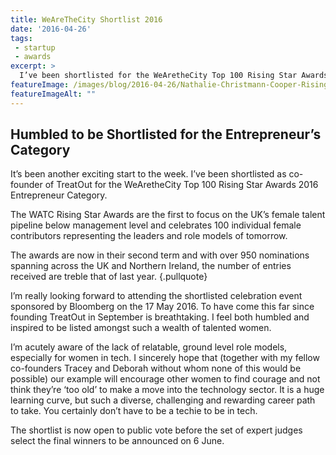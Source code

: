 ```yaml
---
title: WeAreTheCity Shortlist 2016
date: '2016-04-26'
tags:
 - startup
 - awards
excerpt: >
  I’ve been shortlisted for the WeAretheCity Top 100 Rising Star Awards 2016 Entrepreneur Category and I need your vote!
featureImage: /images/blog/2016-04-26/Nathalie-Christmann-Cooper-Rising-Stars-2016-Shortlisted.jpg
featureImageAlt: ""
---
```


## Humbled to be Shortlisted for the Entrepreneur’s Category

It’s been another exciting start to the week. I’ve been shortlisted as co-founder of TreatOut for the WeAretheCity Top 100 Rising Star Awards 2016 Entrepreneur Category.

The WATC Rising Star Awards are the first to focus on the UK’s female talent pipeline below management level and celebrates 100 individual female contributors representing the leaders and role models of tomorrow.

The awards are now in their second term and with over 950 nominations spanning across the UK and Northern Ireland, the number of entries received are treble that of last year. {.pullquote}

I’m really looking forward to attending the shortlisted celebration event sponsored by Bloomberg on the 17 May 2016. To have come this far since founding TreatOut in September is breathtaking. I feel both humbled and inspired to be listed amongst such a wealth of talented women.

I’m acutely aware of the lack of relatable, ground level role models, especially for women in tech. I sincerely hope that (together with my fellow co-founders Tracey and Deborah without whom none of this would be possible) our example will encourage other women to find courage and not think they’re ‘too old’ to make a move into the technology sector. It is a huge learning curve, but such a diverse, challenging and rewarding career path to take. You certainly don’t have to be a techie to be in tech.

The shortlist is now open to public vote before the set of expert judges select the final winners to be announced on 6 June.
